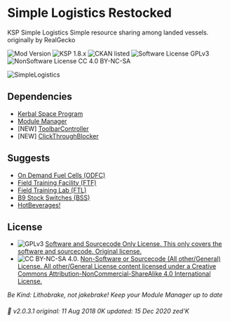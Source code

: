 <!-- Readme.md v1.1.1.2
Simple Logistics (SL)
created: 11 Aug 18
updated: 18 Jan 20 -->

<!-- Download on SpaceDock or Github or Curseforge. Also available on CKAN. -->

# Simple Logistics Restocked
KSP Simple Logistics
Simple resource sharing among landed vessels.
originally by RealGecko

![Mod Version](https://img.shields.io/github/v/release/zer0Kerbal/SimpleLogistics?include_prereleases)
![KSP 1.8.x](https://img.shields.io/badge/KSP%20version-1.8.x-66ccff.svg?style=flat-square)
![CKAN listed](https://img.shields.io/badge/CKAN-Indexed-brightgreen.svg)
![Software License GPLv3](https://img.shields.io/badge/SoftwareLicense-GPLv3-red)
![NonSoftware License CC 4.0 BY-NC-SA](https://img.shields.io/badge/NonSoftwareLicense-CC--4.0--BY--SA-lightgrey)

![SimpleLogistics](https://spacedock.info/content/RealGecko_4471/SimpleLogistics/SimpleLogistics-1479979364.054124.png)

## Dependencies
 * [Kerbal Space Program]()
 * [Module Manager]()
 * [NEW] [ToolbarController]()
 * [NEW] [ClickThroughBlocker]()

## Suggests
 * [On Demand Fuel Cells (ODFC)](https://forum.kerbalspaceprogram.com/index.php?/topic/187625-*)
 * [Field Training Facility (FTF)]()
 * [Field Training Lab (FTL)]()
 * [B9 Stock Switches (BSS)]()
 * [HotBeverages!]()

## License
- ![GPLv3](https://www.gnu.org/graphics/gplv3-or-later-sm.png) [Software and Sourcecode Only License. This only covers the software and sourcecode. Original license.](https://www.gnu.org/licenses/gpl-3.0.html)
- ![CC BY-NC-SA 4.0.](https://i.creativecommons.org/l/by-nc-sa/4.0/88x31.png) [Non-Software or Sourcecode (All other/General) License. All other/General License content licensed under a Creative Commons Attribution-NonCommercial-ShareAlike 4.0 International License.](https://creativecommons.org/licenses/by-nc-sa/4.0)

 *Be Kind: Lithobrake, not jakebrake! Keep your Module Manager up to date*

###### 📌 v2.0.3.1 original: 11 Aug 2018 0K updated: 15 Dec 2020 zed'K
